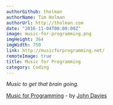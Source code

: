 ```yaml
---
authorGithub: tholman
authorName: Tim Holman
authorUrl: http://tholman.com
date: "2016-11-04T00:00:00Z"
image: music-for-programming.png
imgHeight: 364
imgWidth: 750
link: http://musicforprogramming.net/
remoteImage: true
title: Music for Programming
category: Coding
---
```


_Music to get that brain going._

[Music for Programming](http://musicforprogramming.net/) - by [John Davies](http://johndatadavies.info/)
